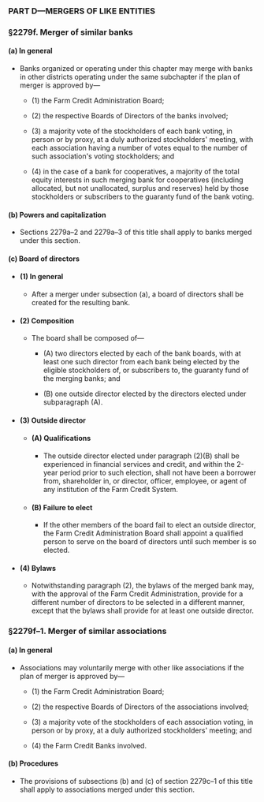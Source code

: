 ### PART D—MERGERS OF LIKE ENTITIES

### §2279f. Merger of similar banks
#### (a) In general
* Banks organized or operating under this chapter may merge with banks in other districts operating under the same subchapter if the plan of merger is approved by—

  * (1) the Farm Credit Administration Board;

  * (2) the respective Boards of Directors of the banks involved;

  * (3) a majority vote of the stockholders of each bank voting, in person or by proxy, at a duly authorized stockholders' meeting, with each association having a number of votes equal to the number of such association's voting stockholders; and

  * (4) in the case of a bank for cooperatives, a majority of the total equity interests in such merging bank for cooperatives (including allocated, but not unallocated, surplus and reserves) held by those stockholders or subscribers to the guaranty fund of the bank voting.

#### (b) Powers and capitalization
* Sections 2279a–2 and 2279a–3 of this title shall apply to banks merged under this section.

#### (c) Board of directors
* #### (1) In general
  * After a merger under subsection (a), a board of directors shall be created for the resulting bank.

* #### (2) Composition
  * The board shall be composed of—

    * (A) two directors elected by each of the bank boards, with at least one such director from each bank being elected by the eligible stockholders of, or subscribers to, the guaranty fund of the merging banks; and

    * (B) one outside director elected by the directors elected under subparagraph (A).

* #### (3) Outside director
  * #### (A) Qualifications
    * The outside director elected under paragraph (2)(B) shall be experienced in financial services and credit, and within the 2-year period prior to such election, shall not have been a borrower from, shareholder in, or director, officer, employee, or agent of any institution of the Farm Credit System.

  * #### (B) Failure to elect
    * If the other members of the board fail to elect an outside director, the Farm Credit Administration Board shall appoint a qualified person to serve on the board of directors until such member is so elected.

* #### (4) Bylaws
  * Notwithstanding paragraph (2), the bylaws of the merged bank may, with the approval of the Farm Credit Administration, provide for a different number of directors to be selected in a different manner, except that the bylaws shall provide for at least one outside director.

### §2279f–1. Merger of similar associations
#### (a) In general
* Associations may voluntarily merge with other like associations if the plan of merger is approved by—

  * (1) the Farm Credit Administration Board;

  * (2) the respective Boards of Directors of the associations involved;

  * (3) a majority vote of the stockholders of each association voting, in person or by proxy, at a duly authorized stockholders' meeting; and

  * (4) the Farm Credit Banks involved.

#### (b) Procedures
* The provisions of subsections (b) and (c) of section 2279c–1 of this title shall apply to associations merged under this section.